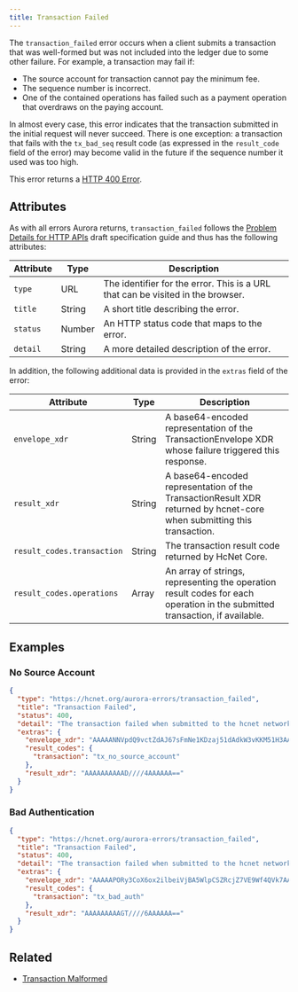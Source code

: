```yaml
---
title: Transaction Failed
---
```


The `transaction_failed` error occurs when a client submits a transaction that was well-formed but
was not included into the ledger due to some other failure. For example, a transaction may fail if:

- The source account for transaction cannot pay the minimum fee.
- The sequence number is incorrect.
- One of the contained operations has failed such as a payment operation that overdraws on the
  paying account.

In almost every case, this error indicates that the transaction submitted in the initial request
will never succeed. There is one exception: a transaction that fails with the `tx_bad_seq` result
code (as expressed in the `result_code` field of the error) may become valid in the future if the
sequence number it used was too high.

This error returns a
[HTTP 400 Error](https://developer.mozilla.org/en-US/docs/Web/HTTP/Response_codes).

## Attributes

As with all errors Aurora returns, `transaction_failed` follows the
[Problem Details for HTTP APIs](https://tools.ietf.org/html/draft-ietf-appsawg-http-problem-00)
draft specification guide and thus has the following attributes:

| Attribute   | Type   | Description                                                                     |
| ----------- | ------ | ------------------------------------------------------------------------------- |
| `type`      | URL    | The identifier for the error.  This is a URL that can be visited in the browser.|
| `title`     | String | A short title describing the error.                                             |
| `status`    | Number | An HTTP status code that maps to the error.                                     |
| `detail`    | String | A more detailed description of the error.                                       |

In addition, the following additional data is provided in the `extras` field of the error:

| Attribute                  | Type   | Description                                                                                                                 |
|----------------------------|--------|-----------------------------------------------------------------------------------------------------------------------------|
| `envelope_xdr`             | String | A base64-encoded representation of the TransactionEnvelope XDR whose failure triggered this response.                       |
| `result_xdr`               | String | A base64-encoded representation of the TransactionResult XDR returned by hcnet-core when submitting this transaction.     |
| `result_codes.transaction` | String | The transaction result code returned by HcNet Core.                                                                       |
| `result_codes.operations`  | Array  | An array of strings, representing the operation result codes for each operation in the submitted transaction, if available. |


## Examples

### No Source Account
```json
{
  "type": "https://hcnet.org/aurora-errors/transaction_failed",
  "title": "Transaction Failed",
  "status": 400,
  "detail": "The transaction failed when submitted to the hcnet network. The `extras.result_codes` field on this response contains further details.  Descriptions of each code can be found at: https://www.hcnet.org/developers/learn/concepts/list-of-operations.html",
  "extras": {
    "envelope_xdr": "AAAAANNVpdQ9vctZdAJ67sFmNe1KDzaj51dAdkW3vKKM51H3AAAAZAAAAABJlgLSAAAAAAAAAAAAAAABAAAAAAAAAAEAAAAA01Wl1D29y1l0AnruwWY17UoPNqPnV0B2Rbe8ooznUfcAAAAAAAAAAAL68IAAAAAAAAAAAA==",
    "result_codes": {
      "transaction": "tx_no_source_account"
    },
    "result_xdr": "AAAAAAAAAAD////4AAAAAA=="
  }
}
```

### Bad Authentication
```json
{
  "type": "https://hcnet.org/aurora-errors/transaction_failed",
  "title": "Transaction Failed",
  "status": 400,
  "detail": "The transaction failed when submitted to the hcnet network. The `extras.result_codes` field on this response contains further details.  Descriptions of each code can be found at: https://www.hcnet.org/developers/learn/concepts/list-of-operations.html",
  "extras": {
    "envelope_xdr": "AAAAAPORy3CoX6ox2ilbeiVjBA5WlpCSZRcjZ7VE9Wf4QVk7AAAAZAAAQz0AAAACAAAAAAAAAAAAAAABAAAAAAAAAAEAAAAA85HLcKhfqjHaKVt6JWMEDlaWkJJlFyNntUT1Z/hBWTsAAAAAAAAAAAL68IAAAAAAAAAAARN17BEAAABAA9Ad7OKc7y60NT/JuobaHOfmuq8KbZqcV6G/es94u9yT84fi0aI7tJsFMOyy8cZ4meY3Nn908OU+KfRWV40UCw==",
    "result_codes": {
      "transaction": "tx_bad_auth"
    },
    "result_xdr": "AAAAAAAAAGT////6AAAAAA=="
  }
}
```

## Related

- [Transaction Malformed](./transaction-malformed.md)
